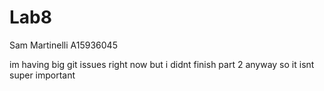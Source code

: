 # Lab8

Sam Martinelli A15936045

im having big git issues right now but i didnt finish part 2 anyway so it isnt super important 

